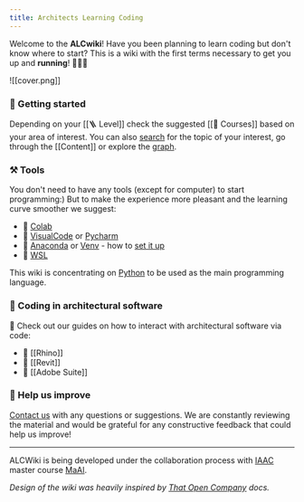 ```yaml
---
title: Architects Learning Coding
---
```


Welcome to the __ALCwiki__! Have you been planning to learn coding but don't know where to start? This is a wiki with the first terms necessary to get you up and __running__! 🏃🏼‍♀️

![[cover.png]]


### 🚀 Getting started

Depending on your [[🪜 Level]] check the suggested [[🍗 Courses]] based on your area of interest. You can also [search]() for the topic of your interest, go through the [[Content]] or explore the [graph]().

### ⚒️ Tools

You don't need to have any tools (except for computer) to start programming:) But to make the experience more pleasant and the learning curve smoother we suggest:

* 📒 [Colab](https://colab.research.google.com/)
* 🧢  [VisualCode](https://code.visualstudio.com/) or [Pycharm](https://www.jetbrains.com/pycharm/)
* 🐍 [Anaconda](https://www.anaconda.com/) or [Venv](https://docs.python.org/3/library/venv.html) - how to [set it up](https://www.freecodecamp.org/news/how-to-setup-virtual-environments-in-python/)
* 🐧 [WSL](https://ubuntu.com/desktop/wsl)

This wiki is concentrating on [Python](https://www.python.org/) to be used as the main programming language. 

### 🕌 Coding in architectural software 

👀 Check out our guides on how to interact with architectural software via code:

* 🦏 [[Rhino]]
* 🏢 [[Revit]]
* 🎨 [[Adobe Suite]]


### 🎢 Help us improve 

[Contact us](mailto@stasya.fedorova@iaac.net) with any questions or suggestions. We are constantly reviewing the material and would be grateful for any constructive feedback that could help us improve!


_____
ALCWiki is being developed under the collaboration process with [IAAC](https://iaac.net/) master course [MaAI](https://iaac.net/educational-programmes/masters-programmes/master-in-ai-for-architecture-and-built-environment/).

_Design of the wiki was heavily inspired by [That Open Company](https://docs.thatopen.com/intro) docs._